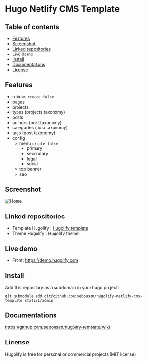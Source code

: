 # Hugo Netlify CMS Template

## Table of contents

- [Features](#features)
- [Screenshot](#screenshot)
- [Linked repositories](#linked-repositories)
- [Live demo](#live-demo)
- [Install](#install)
- [Documentations](#documentations)
- [License](#license)


## Features
- rubrics `create false`
- pages
- projects
- types (projects taxonomy)
- posts
- authors (post taxonomy)
- categories (post taxonomy)
- tags (post taxonomy)
- config
  - menu `create false`
    - primary
    - secondary
    - legal
    - social
  - top banner
  - seo

## Screenshot
![Home](https://user-images.githubusercontent.com/4457294/207929597-f0d02e09-d2ee-44ca-8c65-efad0293356b.png)

## Linked repositories
* Template Hugolify : [Hugolify template](https://github.com/sebousan/hugolify-template)
* Theme Hugolify : [Hugolify theme](https://github.com/sebousan/hugolify-theme)

## Live demo
- Front: https://demo.hugolify.com

## Install
Add this repository as a subdomain in your hugo project:
```
git submodule add git@github.com:sebousan/hugolify-netlify-cms-template static1/admin
```

## Documentations
https://github.com/sebousan/hugolify-template/wiki

## License
Hugolify is free for personal or commercial projects (MIT license)
